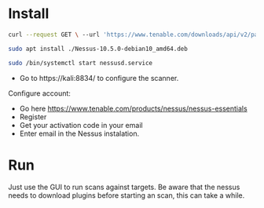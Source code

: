 # Install
```bash
curl --request GET \ --url 'https://www.tenable.com/downloads/api/v2/pages/nessus/files/Nessus-10.5.0-debian10_amd64.deb' \ --output 'Nessus-10.5.0-debian10_amd64.deb'

sudo apt install ./Nessus-10.5.0-debian10_amd64.deb

sudo /bin/systemctl start nessusd.service
```
- Go to https://kali:8834/ to configure the scanner.

Configure account:
- Go here https://www.tenable.com/products/nessus/nessus-essentials
- Register
- Get your activation code in your email
- Enter email in the Nessus instalation.

# Run
Just use the GUI to run scans against targets.
Be aware that the nessus needs to download plugins before starting an scan, this can take a while.